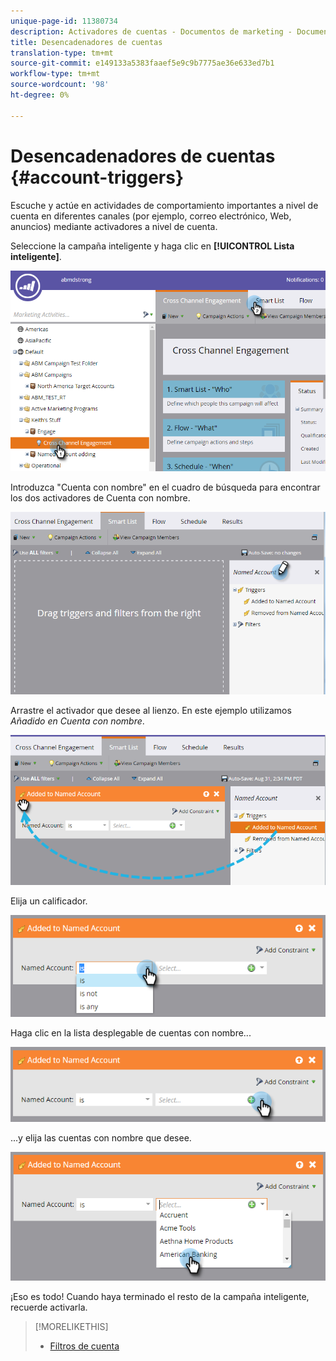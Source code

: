```yaml
---
unique-page-id: 11380734
description: Activadores de cuentas - Documentos de marketing - Documentación del producto
title: Desencadenadores de cuentas
translation-type: tm+mt
source-git-commit: e149133a5383faaef5e9c9b7775ae36e633ed7b1
workflow-type: tm+mt
source-wordcount: '98'
ht-degree: 0%

---
```



# Desencadenadores de cuentas {#account-triggers}

Escuche y actúe en actividades de comportamiento importantes a nivel de cuenta en diferentes canales (por ejemplo, correo electrónico, Web, anuncios) mediante activadores a nivel de cuenta.

Seleccione la campaña inteligente y haga clic en **[!UICONTROL Lista inteligente]**.

![](assets/one-1.png)

Introduzca &quot;Cuenta con nombre&quot; en el cuadro de búsqueda para encontrar los dos activadores de Cuenta con nombre.

![](assets/two-1.png)

Arrastre el activador que desee al lienzo. En este ejemplo utilizamos _Añadido en Cuenta con nombre_.

![](assets/three-1.png)

Elija un calificador.

![](assets/four-1.png)

Haga clic en la lista desplegable de cuentas con nombre...

![](assets/five-1.png)

...y elija las cuentas con nombre que desee.

![](assets/six-1.png)

¡Eso es todo! Cuando haya terminado el resto de la campaña inteligente, recuerde activarla.

>[!MORELIKETHIS]
>
>* [Filtros de cuenta](account-filters.md)

